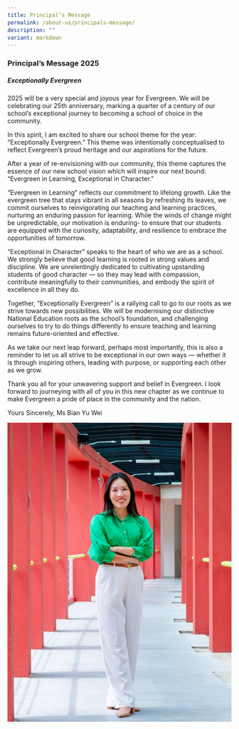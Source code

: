 ```yaml
---
title: Principal’s Message
permalink: /about-us/principals-message/
description: ""
variant: markdown
---
```

### **Principal’s Message 2025**  
 
##### **Exceptionally Evergreen**

2025 will be a very special and joyous year for Evergreen. We will be celebrating our 25th anniversary, marking a quarter of a century of our school’s exceptional journey to becoming a school of choice in the community.

In this spirit, I am excited to share our school theme for the year: “Exceptionally Evergreen.” This theme was intentionally conceptualised to reflect Evergreen’s proud heritage and our aspirations for the future.

After a year of re-envisioning with our community, this theme captures the essence of our new school vision which will inspire our next bound: “Evergreen in Learning, Exceptional in Character.”

“Evergreen in Learning” reflects our commitment to lifelong growth. Like the evergreen tree that stays vibrant in all seasons by refreshing its leaves, we commit ourselves to reinvigorating our teaching and learning practices, nurturing an enduring passion for learning. While the winds of change might be unpredictable, our motivation is enduring- to ensure that our students are equipped with the curiosity, adaptability, and resilience to embrace the opportunities of tomorrow.

“Exceptional in Character” speaks to the heart of who we are as a school. We strongly believe that good learning is rooted in strong values and discipline. We are unrelentingly dedicated to cultivating upstanding students of good character — so they may lead with compassion, contribute meaningfully to their communities, and embody the spirit of excellence in all they do.

Together, “Exceptionally Evergreen” is a rallying call to go to our roots as we strive towards new possibilities. We will be modernising our distinctive National Education roots as the school’s foundation, and challenging ourselves to try to do things differently to ensure teaching and learning remains future-oriented and effective.

As we take our next leap forward, perhaps most importantly, this is also a reminder to let us all strive to be exceptional in our own ways — whether it is through inspiring others, leading with purpose, or supporting each other as we grow.

Thank you all for your unwavering support and belief in Evergreen. I look forward to journeying with all of you in this new chapter as we continue to make Evergreen a pride of place in the community and the nation.

Yours Sincerely, Ms Bian Yu Wei

![Ms Bian, our Principal](/images/KTD_0229.jpg)
